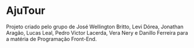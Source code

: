 # AjuTour

Projeto criado pelo grupo de José Wellington Britto, Levi Dórea, Jonathan Aragão, Lucas Leal, Pedro Victor Lacerda, Vera Nery e Danillo Ferreira para a matéria de Programação Front-End.

